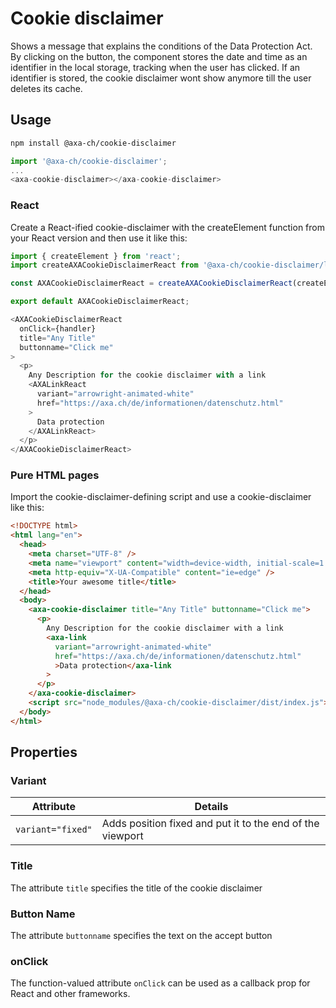 # Cookie disclaimer

Shows a message that explains the conditions of the Data Protection Act. By
clicking on the button, the component stores the date and time as an identifier in the local storage, tracking when the user has clicked. If an identifier is stored, the cookie disclaimer wont show anymore till the user deletes its cache.

## Usage

```bash
npm install @axa-ch/cookie-disclaimer
```

```js
import '@axa-ch/cookie-disclaimer';
...
<axa-cookie-disclaimer></axa-cookie-disclaimer>
```

### React

Create a React-ified cookie-disclaimer with the createElement function from your React version and then use it like this:

```js
import { createElement } from 'react';
import createAXACookieDisclaimerReact from '@axa-ch/cookie-disclaimer/lib/index.react';

const AXACookieDisclaimerReact = createAXACookieDisclaimerReact(createElement);

export default AXACookieDisclaimerReact;
```

```js
<AXACookieDisclaimerReact
  onClick={handler}
  title="Any Title"
  buttonname="Click me"
>
  <p>
    Any Description for the cookie disclaimer with a link
    <AXALinkReact
      variant="arrowright-animated-white"
      href="https://axa.ch/de/informationen/datenschutz.html"
    >
      Data protection
    </AXALinkReact>
  </p>
</AXACookieDisclaimerReact>
```

### Pure HTML pages

Import the cookie-disclaimer-defining script and use a cookie-disclaimer like this:

```html
<!DOCTYPE html>
<html lang="en">
  <head>
    <meta charset="UTF-8" />
    <meta name="viewport" content="width=device-width, initial-scale=1.0" />
    <meta http-equiv="X-UA-Compatible" content="ie=edge" />
    <title>Your awesome title</title>
  </head>
  <body>
    <axa-cookie-disclaimer title="Any Title" buttonname="Click me">
      <p>
        Any Description for the cookie disclaimer with a link
        <axa-link
          variant="arrowright-animated-white"
          href="https://axa.ch/de/informationen/datenschutz.html"
          >Data protection</axa-link
        >
      </p>
    </axa-cookie-disclaimer>
    <script src="node_modules/@axa-ch/cookie-disclaimer/dist/index.js"></script>
  </body>
</html>
```

## Properties

### Variant

| Attribute         | Details                                                   |
| ----------------- | --------------------------------------------------------- |
| `variant="fixed"` | Adds position fixed and put it to the end of the viewport |

### Title

The attribute `title` specifies the title of the cookie disclaimer

### Button Name

The attribute `buttonname` specifies the text on the accept button

### onClick

The function-valued attribute `onClick` can be used as a callback prop for React and other frameworks.
